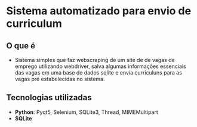 # Sistema automatizado para envio de curriculum

## O que é

- Sistema simples que faz webscraping de um site de de vagas de emprego utilizando webdriver, salva algumas informações essenciais das vagas em uma base de dados sqlite e envia curriculuns para as vagas pré estabelecidas no sistema.

## Tecnologias utilizadas

- **Python**: Pyqt5, Selenium, SQLite3, Thread, MIMEMultipart
- **SQLite**

